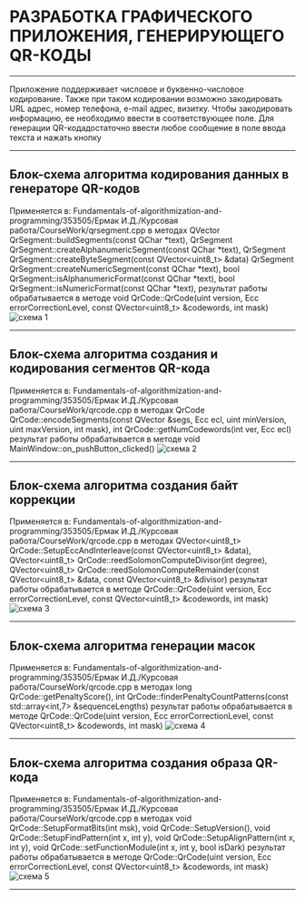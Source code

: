 # РАЗРАБОТКА ГРАФИЧЕСКОГО ПРИЛОЖЕНИЯ, ГЕНЕРИРУЮЩЕГО QR-КОДЫ
___
Приложение поддерживает числовое и буквенно-числовое кодирование. Также при таком кодировании возможно закодировать URL адрес, номер телефона, e-mail адрес, визитку. Чтобы закодировать информацию, ее необходимо ввести в соответствующее поле. Для генерации QR-кодадостаточно ввести любое сообщение в поле ввода текста и нажать кнопку
___
## Блок-схема алгоритма кодирования данных в генераторе QR-кодов
Применяется в: Fundamentals-of-algorithmization-and-programming/353505/Ермак И.Д./Курсовая работа/CourseWork/qrsegment.cpp в методах QVector<QrSegment> QrSegment::buildSegments(const QChar *text), QrSegment QrSegment::createAlphanumericSegment(const QChar *text), QrSegment QrSegment::createByteSegment(const QVector<uint8_t> &data) QrSegment QrSegment::createNumericSegment(const QChar *text), bool QrSegment::isAlphanumericFormat(const QChar *text), bool QrSegment::isNumericFormat(const QChar *text), результат работы обрабатывается в методе void QrCode::QrCode(uint version, Ecc errorCorrectionLevel, const QVector<uint8_t> &codewords, int mask)
![схема 1](https://github.com/lklls1/Fundamentals-of-algorithmization-and-programming/new/main/353505/%D0%95%D1%80%D0%BC%D0%B0%D0%BA%20%D0%98.%D0%90./)
___
## Блок-схема алгоритма создания и кодирования сегментов QR-кода
Применяется в: Fundamentals-of-algorithmization-and-programming/353505/Ермак И.Д./Курсовая работа/CourseWork/qrcode.cpp в методах QrCode QrCode::encodeSegments(const QVector<QrSegment> &segs, Ecc ecl, uint minVersion, uint maxVersion, int mask), int QrCode::getNumCodewords(int ver, Ecc ecl) результат работы обрабатывается в методе void MainWindow::on_pushButton_clicked()
![схема 2](https://github.com/jon/coolproject/raw/master/image/image.png)
___
## Блок-схема алгоритма создания байт коррекции
Применяется в: Fundamentals-of-algorithmization-and-programming/353505/Ермак И.Д./Курсовая работа/CourseWork/qrcode.cpp в методах QVector<uint8_t> QrCode::SetupEccAndInterleave(const QVector<uint8_t> &data), QVector<uint8_t> QrCode::reedSolomonComputeDivisor(int degree), QVector<uint8_t> QrCode::reedSolomonComputeRemainder(const QVector<uint8_t> &data, const QVector<uint8_t> &divisor) результат работы обрабатывается в методе QrCode::QrCode(uint version, Ecc errorCorrectionLevel, const QVector<uint8_t> &codewords, int mask)
![схема 3](https://github.com/jon/coolproject/raw/master/image/image.png)
___
## Блок-схема алгоритма генерации масок
Применяется в: Fundamentals-of-algorithmization-and-programming/353505/Ермак И.Д./Курсовая работа/CourseWork/qrcode.cpp в методах long QrCode::getPenaltyScore(), int QrCode::finderPenaltyCountPatterns(const std::array<int,7> &sequenceLengths) результат работы обрабатывается в методе QrCode::QrCode(uint version, Ecc errorCorrectionLevel, const QVector<uint8_t> &codewords, int mask)
![схема 4](https://github.com/jon/coolproject/raw/master/image/image.png)
___
## Блок-схема алгоритма создания образа QR-кода
Применяется в: Fundamentals-of-algorithmization-and-programming/353505/Ермак И.Д./Курсовая работа/CourseWork/qrcode.cpp в методах void QrCode::SetupFormatBits(int msk), void QrCode::SetupVersion(), void QrCode::SetupFindPattern(int x, int y), void QrCode::SetupAlignPattern(int x, int y), void QrCode::setFunctionModule(int x, int y, bool isDark) результат работы обрабатывается в методе QrCode::QrCode(uint version, Ecc errorCorrectionLevel, const QVector<uint8_t> &codewords, int mask)
![схема 5](https://github.com/jon/coolproject/raw/master/image/image.png)
___
